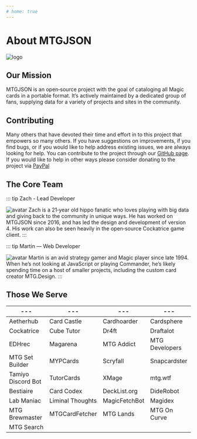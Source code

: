 ```yaml
---
# home: true
---
```

# About MTGJSON

![logo](/images/logo.svg "MTGJSON")

## Our Mission

MTGJSON is an open‐source project with the goal of cataloging all Magic cards in a portable format. It’s actively maintained by a dedicated group of fans, supplying data for a variety of projects and sites in the community.

## Contributing

Many others that have devoted their time and effort in to this project that empowers so many others. If you have suggestions on improvements, if you find bugs, or if you would like to help address existing issues, we are always looking for help. You can contribute to the project through our [GitHub page](https://github.com/mtgjson/mtgjson). If you would like to help in other ways please consider donating to the project via [PayPal](https://www.paypal.me/Zachhalpern)

## The Core Team

::: tip Zach - Lead Developer

![avatar](/images/avatar-zach.png "Zach")
Zach is a 21‐year old hippo fanatic who loves playing with big data and giving back to the community in unique ways. He has worked on MTGJSON since 2016, and has led the design and development of version 4. His work can also be seen heavily in the open‐source Cockatrice game client.
:::

::: tip Martin — Web Developer

![avatar](/images/avatar-martin.jpg "Martin")
Martin is an avid strategy gamer and Magic player since late 1994. When he’s not looking at JavaScript or playing Commander, he’s likely spending time on a host of smaller projects, including the custom card creator MTG.Design.
:::

## Those We Serve

|---|---|---|---|
|---|---|---|---|
|Aetherhub|Card Castle|Cardhoarder|Cardsphere|
|Cockatrice|Cube Tutor|Dr4ft|Draftalot|
|EDHrec|Magarena|MTG Addict|MTG Developers|
|MTG Set Builder|MYPCards|Scryfall|Snapcardster|
|Tamiyo Discord Bot|TutorCards|XMage|mtg.wtf|
|Bestiaire|Card Codex|DeckList.org|DideRobot|
|Lab Maniac|Liminal Thoughts|MagicFetchBot|Magidex|
|MTG Brewmaster|MTGCardFetcher|MTG Lands|MTG On Curve|
|MTG Search||||
